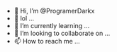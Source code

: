 - 👋 Hi, I’m @ProgramerDarkx
- 👀 lol ...
- 🌱 I’m currently learning ...
- 💞️ I’m looking to collaborate on ...
- 📫 How to reach me ...

<!---
ProgramerDarkx/ProgramerDarkx is a ✨ special ✨ repository because its `README.md` (this file) appears on your GitHub profile.
You can click the Preview link to take a look at your changes.
--->
